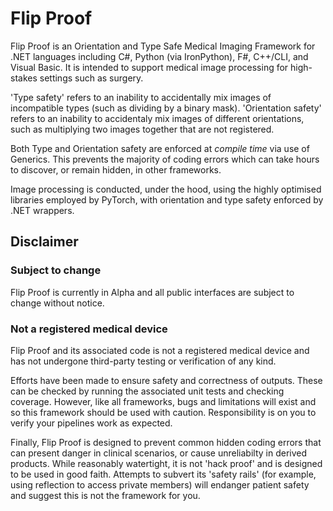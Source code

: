# Flip Proof

Flip Proof is an Orientation and Type Safe Medical Imaging Framework for .NET languages including C#, Python (via IronPython), F#, C++/CLI, and Visual Basic. It is intended to support medical image processing for high-stakes settings such as surgery.

'Type safety' refers to an inability to accidentally mix images of incompatible types (such as dividing by a binary mask). 
'Orientation safety' refers to an inability to accidentaly mix images of different orientations, such as multiplying two images together that are not registered.

Both Type and Orientation safety are enforced at *compile time* via use of Generics. This prevents the majority of coding errors which can take hours to discover, or remain hidden, in other frameworks.

Image processing is conducted, under the hood, using the highly optimised libraries employed by PyTorch, with orientation and type safety enforced by .NET wrappers.


## Disclaimer

### Subject to change

Flip Proof is currently in Alpha and all public interfaces are subject to change without notice. 

### Not a registered medical device

Flip Proof and its associated code is not a registered medical device and has not undergone third-party testing or verification of any kind. 

Efforts have been made to ensure safety and correctness of outputs. These can be checked by running the associated unit tests and checking coverage. However, like all frameworks, bugs and limitations will exist and so this framework should be used with caution. Responsibility is on you to verify your pipelines work as expected.

Finally, Flip Proof is designed to prevent common hidden coding errors that can present danger in clinical scenarios, or cause unreliabilty in derived products. While reasonably watertight, it is not 'hack proof' and is designed to be used in good faith. Attempts to subvert its 'safety rails' (for example, using reflection to access private members) will endanger patient safety and suggest this is not the framework for you.